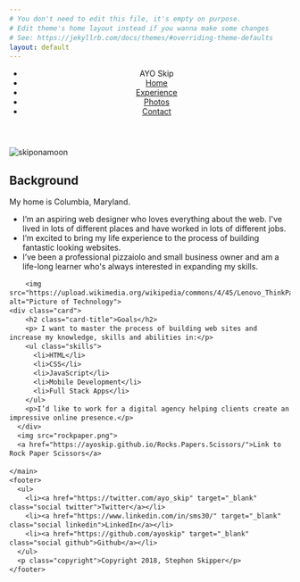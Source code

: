 ```yaml
---
# You don't need to edit this file, it's empty on purpose.
# Edit theme's home layout instead if you wanna make some changes
# See: https://jekyllrb.com/docs/themes/#overriding-theme-defaults
layout: default
---
```


<html lang="en">
<head>
  <meta charset="utf-8">
  <title>Ayo Skip's Profile</title>
  <meta name="viewport" content="width=device-width, initial-scale=1.0">
  <link rel="stylesheet" href="style.css">
  <link href="https://fonts.googleapis.com/css?family=Muli%7CRoboto:400,300,500,700,900" rel="stylesheet">
</head>
  <header>
    <div class="main-nav">
        <ul class="nav">
          <li class="name">AYO Skip</li>
          <li><a href="#">Home</a></li>
          <li><a href="resume.html" target="_blank">Experience</a></li>
          <li><a href="#">Photos</a></li>
          <li><a href="#">Contact</a></li>
        </ul>
    </div>
  </header>
  <img src="https://s3-us-west-2.amazonaws.com/s.cdpn.io/1446157/profile/profile-512.jpg?1504019506" alt="skiponamoon" class="profile-image">

  <body>
    <main class="flex">
      <div class="card">
        <h2 class="card-title">Background</h2>
        <p class="tag location">My home is Columbia, Maryland.</p>
        <ul>
          <li>I’m an aspiring web designer who loves everything about the web. I've lived in lots of different places and have worked in lots of different jobs.</li>
            <li>I’m excited to bring my life experience to the process of building fantastic looking websites.</li>
            <li>I’ve been a professional pizzaiolo and small business owner and am a life-long learner who's always interested in expanding my skills.</li>
          <!-- <li>To learn more,<a href="resume.html">view my resume.</a></li> -->
        </ul>
      </div>

        <img src="https://upload.wikimedia.org/wikipedia/commons/4/45/Lenovo_ThinkPad_X1_Ultrabook.jpg" alt="Picture of Technology">
    <div class="card">
        <h2 class="card-title">Goals</h2>
        <p> I want to master the process of building web sites and increase my knowledge, skills and abilities in:</p>
        <ul class="skills">
          <li>HTML</li>
          <li>CSS</li>
          <li>JavaScript</li>
          <li>Mobile Development</li>
          <li>Full Stack Apps</li>
        </ul>
        <p>I’d like to work for a digital agency helping clients create an impressive online presence.</p>
      </div>
      <img src="rockpaper.png">
      <a href="https://ayoskip.github.io/Rocks.Papers.Scissors/">Link to Rock Paper Scissors</a>

    </main>
    <footer>
      <ul>
        <li><a href="https://twitter.com/ayo_skip" target="_blank" class="social twitter">Twitter</a></li>
        <li><a href="https://www.linkedin.com/in/sms30/" target="_blank" class="social linkedin">LinkedIn</a></li>
        <li><a href="https://github.com/ayoskip" target="_blank" class="social github">Github</a></li>
      </ul>
      <p class="copyright">Copyright 2018, Stephon Skipper</p>
    </footer>
  </body>
</html>
